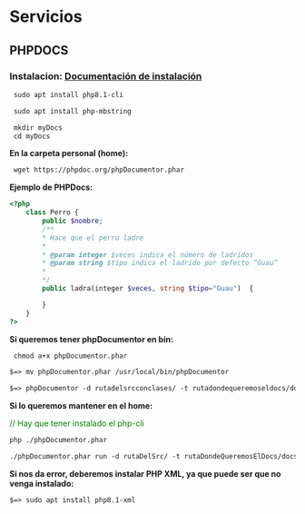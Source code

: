 # Servicios

## PHPDOCS

### Instalacion: [Documentación de instalación](https://docs.phpdoc.org/3.0/guide/getting-started/installing.html#installation)

```apache
 sudo apt install php8.1-cli
```

```apache
 sudo apt install php-mbstring
```

```apache
 mkdir myDocs
 cd myDocs
```

**En la carpeta personal (home):**

```apache
 wget https://phpdoc.org/phpDocumentor.phar
```

**Ejemplo de PHPDocs:**

```php
<?php
    class Perro {
        public $nombre;
        /**
        * Hace que el perro ladre
        *
        * @param integer $veces indica el número de ladridos
        * @param string $tipo indica el ladrido por defecto “Guau”
        *
        */
        public ladra(integer $veces, string $tipo="Guau")  {

        }
    }
?>
```

**Si queremos tener phpDocumentor en bin:**

```apache
 chmod a+x phpDocumentor.phar
```

```apache
$=> mv phpDocumentor.phar /usr/local/bin/phpDocumentor 
```

```apache
$=> phpDocumentor -d rutadelsrcconclases/ -t rutadondequeremoseldocs/docs/
```

**Si lo queremos mantener en el home:**

<span style="color:green;">// Hay que tener instalado el php-cli</span>

```apache
php ./phpDocumentor.phar
```

```apache
./phpDocumentor.phar run -d rutaDelSrc/ -t rutaDondeQueremosElDocs/docs/
```

**Si nos da error, deberemos instalar PHP XML, ya que puede ser que no venga instalado:**

```apache
$=> sudo apt install php8.1-xml
```
